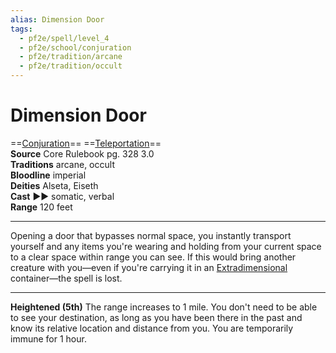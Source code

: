 ```yaml
---
alias: Dimension Door
tags:
  - pf2e/spell/level_4
  - pf2e/school/conjuration
  - pf2e/tradition/arcane
  - pf2e/tradition/occult
---
```


# Dimension Door

==[Conjuration](Conjuration.md)== ==[Teleportation](Teleportation.md)==  
__Source__ Core Rulebook pg. 328 3.0  
**Traditions** arcane, occult  
**Bloodline** imperial  
**Deities** Alseta, Eiseth  
**Cast** ►► somatic, verbal  
**Range** 120 feet

---

Opening a door that bypasses normal space, you instantly transport yourself and any items you're wearing and holding from your current space to a clear space within range you can see. If this would bring another creature with you—even if you're carrying it in an [Extradimensional](Extradimensional.md) container—the spell is lost.

<hr>

**Heightened (5th)** The range increases to 1 mile. You don't need to be able to see your destination, as long as you have been there in the past and know its relative location and distance from you. You are temporarily immune for 1 hour.
